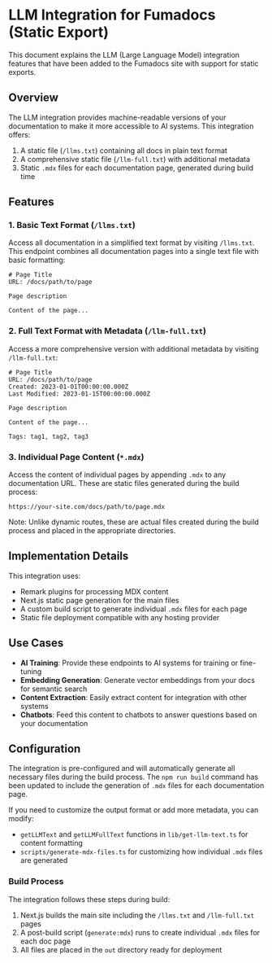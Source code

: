 # LLM Integration for Fumadocs (Static Export)

This document explains the LLM (Large Language Model) integration features that have been added to the Fumadocs site with support for static exports.

## Overview

The LLM integration provides machine-readable versions of your documentation to make it more accessible to AI systems. This integration offers:

1. A static file (`/llms.txt`) containing all docs in plain text format
2. A comprehensive static file (`/llm-full.txt`) with additional metadata
3. Static `.mdx` files for each documentation page, generated during build time

## Features

### 1. Basic Text Format (`/llms.txt`)

Access all documentation in a simplified text format by visiting `/llms.txt`. This endpoint combines all documentation pages into a single text file with basic formatting:

```
# Page Title
URL: /docs/path/to/page

Page description

Content of the page...
```

### 2. Full Text Format with Metadata (`/llm-full.txt`)

Access a more comprehensive version with additional metadata by visiting `/llm-full.txt`:

```
# Page Title
URL: /docs/path/to/page
Created: 2023-01-01T00:00:00.000Z
Last Modified: 2023-01-15T00:00:00.000Z

Page description

Content of the page...

Tags: tag1, tag2, tag3
```

### 3. Individual Page Content (`*.mdx`)

Access the content of individual pages by appending `.mdx` to any documentation URL. These are static files generated during the build process:

```
https://your-site.com/docs/path/to/page.mdx
```

Note: Unlike dynamic routes, these are actual files created during the build process and placed in the appropriate directories.

## Implementation Details

This integration uses:

- Remark plugins for processing MDX content
- Next.js static page generation for the main files
- A custom build script to generate individual `.mdx` files for each page
- Static file deployment compatible with any hosting provider

## Use Cases

- **AI Training**: Provide these endpoints to AI systems for training or fine-tuning
- **Embedding Generation**: Generate vector embeddings from your docs for semantic search
- **Content Extraction**: Easily extract content for integration with other systems
- **Chatbots**: Feed this content to chatbots to answer questions based on your documentation

## Configuration

The integration is pre-configured and will automatically generate all necessary files during the build process. The `npm run build` command has been updated to include the generation of `.mdx` files for each documentation page.

If you need to customize the output format or add more metadata, you can modify:

- `getLLMText` and `getLLMFullText` functions in `lib/get-llm-text.ts` for content formatting
- `scripts/generate-mdx-files.ts` for customizing how individual `.mdx` files are generated

### Build Process

The integration follows these steps during build:

1. Next.js builds the main site including the `/llms.txt` and `/llm-full.txt` pages
2. A post-build script (`generate:mdx`) runs to create individual `.mdx` files for each doc page
3. All files are placed in the `out` directory ready for deployment